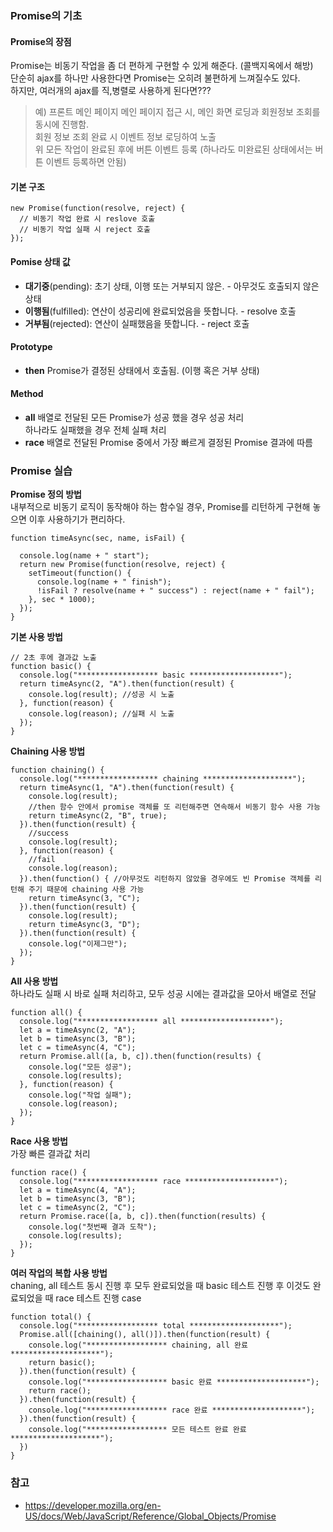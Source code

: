 ### Promise의 기초

#### Promise의 장점
Promise는 비동기 작업을 좀 더 편하게 구현할 수 있게 해준다. (콜백지옥에서 해방)  
단순히 ajax를 하나만 사용한다면 Promise는 오히려 불편하게 느껴질수도 있다.  
하지만, 여러개의 ajax를 직,병렬로 사용하게 된다면???  

> 예) 프론트 메인 페이지
메인 페이지 접근 시, 메인 화면 로딩과 회원정보 조회를 동시에 진행함.  
회원 정보 조회 완료 시 이벤트 정보 로딩하여 노출  
위 모든 작업이 완료된 후에 버튼 이벤트 등록 (하나라도 미완료된 상태에서는 버튼 이벤트 등록하면 안됨)

#### 기본 구조

```
new Promise(function(resolve, reject) {
  // 비동기 작업 완료 시 reslove 호출
  // 비동기 작업 실패 시 reject 호출
});
```

#### Pomise 상태 값

  * **대기중**(pending): 초기 상태, 이행 또는 거부되지 않은. - 아무것도 호출되지 않은 상태
  * **이행됨**(fulfilled): 연산이 성공리에 완료되었음을 뜻합니다. - resolve 호출
  * **거부됨**(rejected): 연산이 실패했음을 뜻합니다. - reject 호출

#### Prototype

  * **then**
    Promise가 결정된 상태에서 호출됨. (이행 혹은 거부 상태)

#### Method

  * **all**
    배열로 전달된 모든 Promise가 성공 했을 경우 성공 처리  
    하나라도 실패했을 경우 전체 실패 처리
  * **race**
    배열로 전달된 Promise 중에서 가장 빠르게 결정된 Promise 결과에 따름

### Promise 실습

**Promise 정의 방법**  
내부적으로 비동기 로직이 동작해야 하는 함수일 경우, Promise를 리턴하게 구현해 놓으면 이후 사용하기가 편리하다.
```
function timeAsync(sec, name, isFail) {

  console.log(name + " start");
  return new Promise(function(resolve, reject) {
    setTimeout(function() {
      console.log(name + " finish");
      !isFail ? resolve(name + " success") : reject(name + " fail");
    }, sec * 1000);
  });
}
```

**기본 사용 방법**
```
// 2초 후에 결과값 노출
function basic() {
  console.log("****************** basic ********************");
  return timeAsync(2, "A").then(function(result) {
    console.log(result); //성공 시 노출
  }, function(reason) {
    console.log(reason); //실패 시 노출
  });
}
```

**Chaining 사용 방법**
```
function chaining() {
  console.log("****************** chaining ********************");
  return timeAsync(1, "A").then(function(result) {
    console.log(result);
    //then 함수 안에서 promise 객체를 또 리턴해주면 연속해서 비동기 함수 사용 가능
    return timeAsync(2, "B", true);
  }).then(function(result) {
    //success
    console.log(result);
  }, function(reason) {
    //fail
    console.log(reason);
  }).then(function() { //아무것도 리턴하지 않았을 경우에도 빈 Promise 객체를 리턴해 주기 때문에 chaining 사용 가능
    return timeAsync(3, "C");
  }).then(function(result) {
    console.log(result);
    return timeAsync(3, "D");
  }).then(function(result) {
    console.log("이제그만");
  });
}
```

**All 사용 방법**  
하나라도 실패 시 바로 실패 처리하고, 모두 성공 시에는 결과값을 모아서 배열로 전달
```
function all() {
  console.log("****************** all ********************");
  let a = timeAsync(2, "A");
  let b = timeAsync(3, "B");
  let c = timeAsync(4, "C");
  return Promise.all([a, b, c]).then(function(results) {
    console.log("모든 성공");
    console.log(results);
  }, function(reason) {
    console.log("작업 실패");
    console.log(reason);
  });
}
```

**Race 사용 방법**  
가장 빠른 결과값 처리
```
function race() {
  console.log("****************** race ********************");
  let a = timeAsync(4, "A");
  let b = timeAsync(3, "B");
  let c = timeAsync(2, "C");
  return Promise.race([a, b, c]).then(function(results) {
    console.log("첫번째 결과 도착");
    console.log(results);
  });
}
```

**여러 작업의 복합 사용 방법**  
chaning, all 테스트 동시 진행 후 모두 완료되었을 때 basic 테스트 진행 후 이것도 완료되었을 때 race 테스트 진행 case
```
function total() {
  console.log("****************** total ********************");
  Promise.all([chaining(), all()]).then(function(result) {
    console.log("****************** chaining, all 완료 ********************");
    return basic();
  }).then(function(result) {
    console.log("****************** basic 완료 ********************");
    return race();
  }).then(function(result) {
    console.log("****************** race 완료 ********************");
  }).then(function(result) {
    console.log("****************** 모든 테스트 완료 완료 ********************");
  })
}
```


### 참고
  * https://developer.mozilla.org/en-US/docs/Web/JavaScript/Reference/Global_Objects/Promise
